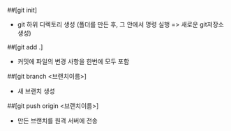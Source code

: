 ##[git init]
- git 하위 디렉토리 생성 (폴더를 만든 후, 그 안에서 명령 실행 => 새로운 git저장소 생성)

##[git add .]
- 커밋에 파일의 변경 사항을 한번에 모두 포함

##[git branch <브랜치이름>]
- 새 브랜치 생성

##[git push origin <브랜치이름>]
- 만든 브랜치를 원격 서버에 전송